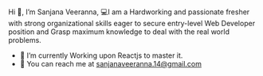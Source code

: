  Hi 👋, I’m Sanjana Veeranna, 
        💻I am a Hardworking and passionate fresher with strong organizational skills eager to secure entry-level Web Developer position
and Grasp maximum knowledge to deal with the real world problems.
- 🌱 I’m currently Working upon Reactjs to master it.
- 📩 You can reach me at sanjanaveeranna.14@gmail.com

<!---
SanjanaVeeranna/SanjanaVeeranna is a ✨ special ✨ repository because its `README.md` (this file) appears on your GitHub profile.
You can click the Preview link to take a look at your changes.
--->
